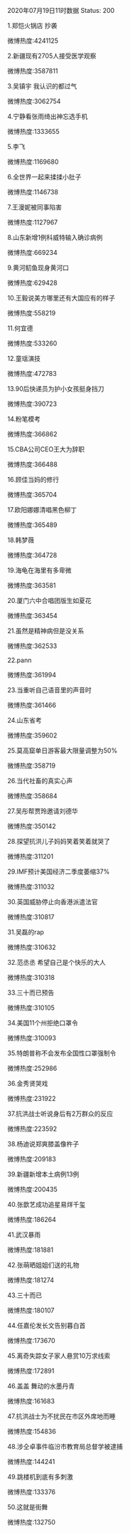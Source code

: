 2020年07月19日11时数据
Status: 200

1.郑恺火锅店 抄袭

微博热度:4241125

2.新疆现有2705人接受医学观察

微博热度:3587811

3.吴镇宇 我认识的都过气

微博热度:3062754

4.宁静看张雨绮出神忘选手机

微博热度:1333655

5.李飞

微博热度:1169680

6.全世界一起来揉揉小肚子

微博热度:1146738

7.王漫妮被同事陷害

微博热度:1127967

8.山东新增1例科威特输入确诊病例

微博热度:669234

9.黄河鱽鱼现身黄河口

微博热度:629428

10.王毅说美方哪里还有大国应有的样子

微博热度:558219

11.何宜德

微博热度:533260

12.童瑶演技

微博热度:472783

13.90后快递员为护小女孩挺身挡刀

微博热度:390723

14.粉笔模考

微博热度:366862

15.CBA公司CEO王大为辞职

微博热度:366488

16.顾佳当妈的修行

微博热度:365704

17.欧阳娜娜清唱黑色柳丁

微博热度:365489

18.韩梦薇

微博热度:364728

19.海龟在海里有多卑微

微博热度:363581

20.厦门六中合唱团版生如夏花

微博热度:363454

21.虽然是精神病但是没关系

微博热度:362533

22.pann

微博热度:361994

23.当重听自己语音里的声音时

微博热度:361466

24.山东省考

微博热度:359602

25.莫高窟单日游客最大限量调整为50%

微博热度:358719

26.当代社畜的真实心声

微博热度:358684

27.吴彤帮贾玲邀请刘德华

微博热度:350142

28.探望抗洪儿子妈妈笑着笑着就哭了

微博热度:311201

29.IMF预计美国经济二季度萎缩37%

微博热度:311032

30.英国威胁停止向香港派遣法官

微博热度:310817

31.吴磊的rap

微博热度:310632

32.范丞丞 希望自己是个快乐的大人

微博热度:310318

33.三十而已预告

微博热度:310105

34.美国11个州拒绝口罩令

微博热度:310093

35.特朗普称不会发布全国性口罩强制令

微博热度:252986

36.金秀贤哭戏

微博热度:231922

37.抗洪战士听说身后有2万群众的反应

微博热度:223592

38.杨迪说郑爽膝盖像杵子

微博热度:209183

39.新疆新增本土病例13例

微博热度:200435

40.张歆艺成功追星易烊千玺

微博热度:186264

41.武汉暴雨

微博热度:181881

42.张萌晒姐姐们送的礼物

微博热度:181274

43.三十而已

微博热度:180107

44.任嘉伦发长文告别暮白首

微博热度:173670

45.离奇失踪女子家人悬赏10万求线索

微博热度:172891

46.盖盖 舞动的水墨丹青

微博热度:161683

47.抗洪战士为不扰民在市区外席地而睡

微博热度:154836

48.涉仝卓事件临汾市教育局总督学被逮捕

微博热度:144241

49.跳楼机到底有多刺激

微博热度:133376

50.这就是街舞

微博热度:132750

